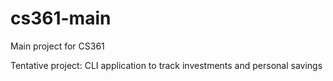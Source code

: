 # cs361-main
Main project for CS361

Tentative project: CLI application to track investments and personal savings